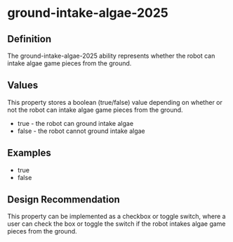 # ground-intake-algae-2025

## Definition
The ground-intake-algae-2025 ability represents whether the robot can intake algae game pieces from the ground.

## Values
This property stores a boolean (true/false) value depending on whether or not the robot can intake algae game pieces from the ground.
- true - the robot can ground intake algae
- false - the robot cannot ground intake algae

## Examples
- true
- false

## Design Recommendation
This property can be implemented as a checkbox or toggle switch, where a user can check the box or toggle the switch if the robot intakes algae game pieces from the ground.